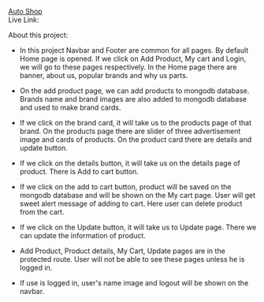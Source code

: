 
[Auto Shop]()
<br>
Live Link: 


About this project:
* In this project Navbar and Footer are common for all pages. By default Home page is opened. If we click on Add Product, My cart and Login, we will go to these pages respectively. In the Home page there are banner, about us, popular brands and why us parts.

* On the add product page, we can add products to mongodb database. Brands name and brand images are also added to mongodb database and used to make brand cards.

* If we click on the brand card, it will take us to the products page of that brand. On the products page there are slider of three advertisement image and cards of products. On the product card there are details and update button.

* If we click on the details button, it will take us on the details page of product. There is Add to cart button. 

* If we click on the add to cart button, product will be saved on the mongodb database and will be shown on the My cart page. User will get sweet alert message of adding to cart. Here user can delete product from the cart.

* If we click on the Update button, it will take us to Update page. There we can update the information of product.

* Add Product, Product details, My Cart, Update pages are in the protected route. User will not be able to see these pages unless he is logged in.

* If use is logged in, user's name image and logout will be shown on the navbar.



